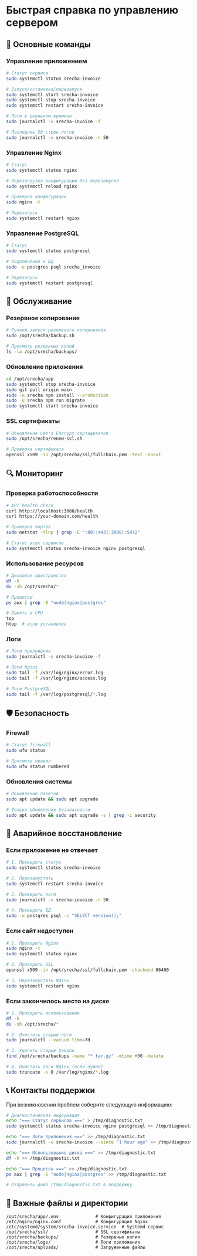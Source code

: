 # Быстрая справка по управлению сервером

## 🚀 Основные команды

### Управление приложением
```bash
# Статус сервиса
sudo systemctl status srecha-invoice

# Запуск/остановка/перезапуск
sudo systemctl start srecha-invoice
sudo systemctl stop srecha-invoice
sudo systemctl restart srecha-invoice

# Логи в реальном времени
sudo journalctl -u srecha-invoice -f

# Последние 50 строк логов
sudo journalctl -u srecha-invoice -n 50
```

### Управление Nginx
```bash
# Статус
sudo systemctl status nginx

# Перезагрузка конфигурации без перезапуска
sudo systemctl reload nginx

# Проверка конфигурации
sudo nginx -t

# Перезапуск
sudo systemctl restart nginx
```

### Управление PostgreSQL
```bash
# Статус
sudo systemctl status postgresql

# Подключение к БД
sudo -u postgres psql srecha_invoice

# Перезапуск
sudo systemctl restart postgresql
```

## 🔧 Обслуживание

### Резервное копирование
```bash
# Ручной запуск резервного копирования
sudo /opt/srecha/backup.sh

# Просмотр резервных копий
ls -la /opt/srecha/backups/
```

### Обновление приложения
```bash
cd /opt/srecha/app
sudo systemctl stop srecha-invoice
sudo git pull origin main
sudo -u srecha npm install --production
sudo -u srecha npm run migrate
sudo systemctl start srecha-invoice
```

### SSL сертификаты
```bash
# Обновление Let's Encrypt сертификатов
sudo /opt/srecha/renew-ssl.sh

# Проверка сертификата
openssl x509 -in /opt/srecha/ssl/fullchain.pem -text -noout
```

## 🔍 Мониторинг

### Проверка работоспособности
```bash
# API health check
curl http://localhost:3000/health
curl https://your-domain.com/health

# Проверка портов
sudo netstat -tlnp | grep -E ":80|:443|:3000|:5432"

# Статус всех сервисов
sudo systemctl status srecha-invoice nginx postgresql
```

### Использование ресурсов
```bash
# Дисковое пространство
df -h
du -sh /opt/srecha/*

# Процессы
ps aux | grep -E "node|nginx|postgres"

# Память и CPU
top
htop  # если установлен
```

### Логи
```bash
# Логи приложения
sudo journalctl -u srecha-invoice -f

# Логи Nginx
sudo tail -f /var/log/nginx/error.log
sudo tail -f /var/log/nginx/access.log

# Логи PostgreSQL
sudo tail -f /var/log/postgresql/*.log
```

## 🛡️ Безопасность

### Firewall
```bash
# Статус firewall
sudo ufw status

# Просмотр правил
sudo ufw status numbered
```

### Обновления системы
```bash
# Обновление пакетов
sudo apt update && sudo apt upgrade

# Только обновления безопасности
sudo apt update && sudo apt upgrade -s | grep -i security
```

## 🚨 Аварийное восстановление

### Если приложение не отвечает
```bash
# 1. Проверить статус
sudo systemctl status srecha-invoice

# 2. Перезапустить
sudo systemctl restart srecha-invoice

# 3. Проверить логи
sudo journalctl -u srecha-invoice -n 50

# 4. Проверить БД
sudo -u postgres psql -c "SELECT version();"
```

### Если сайт недоступен
```bash
# 1. Проверить Nginx
sudo nginx -t
sudo systemctl status nginx

# 2. Проверить SSL
openssl x509 -in /opt/srecha/ssl/fullchain.pem -checkend 86400

# 3. Перезапустить Nginx
sudo systemctl restart nginx
```

### Если закончилось место на диске
```bash
# 1. Проверить использование
df -h
du -sh /opt/srecha/*

# 2. Очистить старые логи
sudo journalctl --vacuum-time=7d

# 3. Удалить старые бэкапы
find /opt/srecha/backups -name "*.tar.gz" -mtime +30 -delete

# 4. Очистить логи Nginx (если нужно)
sudo truncate -s 0 /var/log/nginx/*.log
```

## 📞 Контакты поддержки

При возникновении проблем соберите следующую информацию:

```bash
# Диагностическая информация
echo "=== Статус сервисов ===" > /tmp/diagnostic.txt
sudo systemctl status srecha-invoice nginx postgresql >> /tmp/diagnostic.txt

echo "=== Логи приложения ===" >> /tmp/diagnostic.txt
sudo journalctl -u srecha-invoice --since "1 hour ago" >> /tmp/diagnostic.txt

echo "=== Использование диска ===" >> /tmp/diagnostic.txt
df -h >> /tmp/diagnostic.txt

echo "=== Процессы ===" >> /tmp/diagnostic.txt
ps aux | grep -E "node|nginx|postgres" >> /tmp/diagnostic.txt

# Отправить файл /tmp/diagnostic.txt в поддержку
```

## 📝 Важные файлы и директории

```
/opt/srecha/app/.env              # Конфигурация приложения
/etc/nginx/nginx.conf             # Конфигурация Nginx
/etc/systemd/system/srecha-invoice.service  # Systemd сервис
/opt/srecha/ssl/                  # SSL сертификаты
/opt/srecha/backups/              # Резервные копии
/opt/srecha/logs/                 # Логи приложения
/opt/srecha/uploads/              # Загруженные файлы
```

